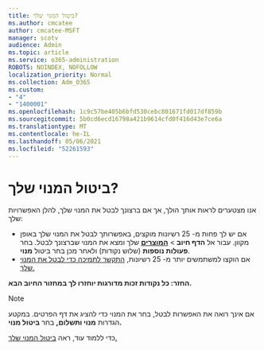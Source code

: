 ```yaml
---
title: ביטול המנוי שלך?
ms.author: cmcatee
author: cmcatee-MSFT
manager: scotv
audience: Admin
ms.topic: article
ms.service: o365-administration
ROBOTS: NOINDEX, NOFOLLOW
localization_priority: Normal
ms.collection: Adm_O365
ms.custom:
- "4"
- "1400001"
ms.openlocfilehash: 1c9c57be405b6bfd530cebc801671fd017df859b
ms.sourcegitcommit: 5b0cd6ecd16798a421b9614cfd0f416d43e7ce6a
ms.translationtype: MT
ms.contentlocale: he-IL
ms.lasthandoff: 05/06/2021
ms.locfileid: "52261593"
---
```

# <a name="canceling-your-subscription"></a>ביטול המנוי שלך?

אנו מצטערים לראות אותך הולך, אך אם ברצונך לבטל את המנוי שלך, להלן האפשרויות שלך:
  
- אם יש לך פחות מ- 25 רשיונות מוקצים, באפשרותך לבטל את המנוי שלך באופן מקוון. עבור אל **הדף חיוב** \> **[המוצרים](https://go.microsoft.com/fwlink/p/?linkid=842054)** שלך ומצא את המנוי שברצונך לבטל. בחר **פעולות נוספות** (שלוש נקודות) ולאחר מכן בחר ביטול **מנוי**.
- אם הוקצו למשתמשים יותר מ- 25 רשיונות, [התקשר לתמיכה כדי לבטל את המנוי שלך.](/microsoft-365/admin/contact-support-for-business-products?view=o365-worldwide)
  
**החזר: כל נקודות זכות מדורגות יוחזרו לך במחזור החיוב הבא.**

> [!NOTE]
> אם אינך רואה את האפשרות לבטל, בחר את המנוי כדי להציג את דף הפרטים. במקטע הגדרות **מנוי ותשלום,** בחר **ביטול מנוי.**

כדי ללמוד עוד, ראה [ביטול המנוי שלך.](https://docs.microsoft.com/microsoft-365/commerce/subscriptions/cancel-your-subscription)
